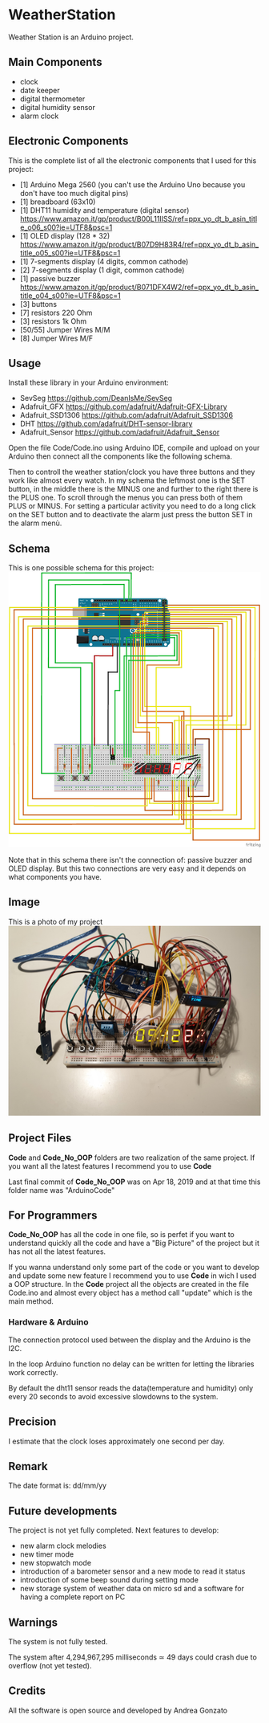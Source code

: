 # WeatherStation
Weather Station is an Arduino project.

## Main Components
 * clock
 * date keeper
 * digital thermometer
 * digital humidity sensor
 * alarm clock
 
## Electronic Components
This is the complete list of all the electronic components that I used for this project:
* [1] Arduino Mega 2560  (you can't use the Arduino Uno because you don't have too much digital pins)
* [1] breadboard (63x10) 
* [1] DHT11 humidity and temperature (digital sensor) 																
	https://www.amazon.it/gp/product/B00L11IISS/ref=ppx_yo_dt_b_asin_title_o06_s00?ie=UTF8&psc=1
* [1] OLED display (128 * 32)  
	https://www.amazon.it/gp/product/B07D9H83R4/ref=ppx_yo_dt_b_asin_title_o05_s00?ie=UTF8&psc=1
* [1] 7-segments display (4 digits, common cathode)
* [2] 7-segments display (1 digit, common cathode)
* [1] passive buzzer  	
	https://www.amazon.it/gp/product/B071DFX4W2/ref=ppx_yo_dt_b_asin_title_o04_s00?ie=UTF8&psc=1
* [3] buttons
* [7] resistors 220 Ohm
* [3] resistors 1k Ohm
* [50/55] Jumper Wires M/M
* [8] Jumper Wires M/F


## Usage
Install these library in your Arduino environment:
* SevSeg  			https://github.com/DeanIsMe/SevSeg
* Adafruit_GFX  	https://github.com/adafruit/Adafruit-GFX-Library
* Adafruit_SSD1306	https://github.com/adafruit/Adafruit_SSD1306
* DHT				https://github.com/adafruit/DHT-sensor-library
* Adafruit_Sensor  	https://github.com/adafruit/Adafruit_Sensor

Open the file Code/Code.ino using Arduino IDE, compile and upload on your Arduino then connect all the components like the following schema.

Then to controll the weather station/clock you have three buttons and they work like almost every watch.
In my schema the leftmost one is the SET button, in the middle there is the MINUS one and further to the right there is the PLUS one.
To scroll through the menus you can press both of them PLUS or MINUS.
For setting a particular activity you need to do a long click on the SET button and to deactivate the alarm just press the button SET in the alarm menù.

## Schema
This is one possible schema for this project:
![Scema](Schema.png?raw=true "schema")

Note that in this schema there isn't the connection of: passive buzzer and OLED display.
But this two connections are very easy and it depends on what components you have.

## Image
This is a photo of my project
![Image](projectPhoto.png?raw=true "project photo")

## Project Files
**Code** and **Code_No_OOP** folders are two realization of the same project.
If you want all the latest features I recommend you to use **Code**

Last final commit of **Code_No_OOP** was on Apr 18, 2019 and at that time this folder name was "ArduinoCode"

## For Programmers
**Code_No_OOP** has all the code in one file, so is perfet if you want to understand quickly all the code and have a "Big Picture" of the project but it has not all the latest features.

If you wanna understand only some part of the code or you want to develop and update some new feature I recommend you to use **Code** in wich I used a OOP structure.
In the **Code** project all the objects are created in the file Code.ino and almost every object has a method call "update" which is the main method.

### Hardware & Arduino
The connection protocol used between the display and the Arduino is the I2C.

In the loop Arduino function no delay can be written for letting the libraries work correctly.

By default the dht11 sensor reads the data(temperature and humidity) only every 20 seconds to avoid excessive slowdowns to the system.



## Precision
I estimate that the clock loses approximately one second per day.

## Remark
The date format is: dd/mm/yy

## Future developments
The project is not yet fully completed.
Next features to develop:
* new alarm clock melodies
* new timer mode
* new stopwatch mode
* introduction of a barometer sensor and a new mode to read it status 
* introduction of some beep sound during setting mode
* new storage system of weather data on micro sd and a software for having a complete report on PC


## Warnings
The system is not fully tested.

The system after 4,294,967,295 milliseconds ≃ 49 days could crash due to overflow (not yet tested).

## Credits
All the software is open source and developed by Andrea Gonzato

